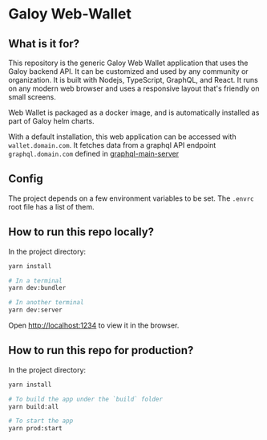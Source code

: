 # Galoy Web-Wallet

## What is it for?

This repository is the generic Galoy Web Wallet application that uses the Galoy backend API. It can be customized and used by any community or organization. It is built with Nodejs, TypeScript, GraphQL, and React. It runs on any modern web browser and uses a responsive layout that's friendly on small screens.

Web Wallet is packaged as a docker image, and is automatically installed as part of Galoy helm charts.

With a default installation, this web application can be accessed with `wallet.domain.com`. It fetches data from a graphql API endpoint `graphql.domain.com` defined in [graphql-main-server](https://github.com/GaloyMoney/galoy/blob/main/src/servers/graphql-main-server.ts)

## Config

The project depends on a few environment variables to be set. The `.envrc` root file has a list of them.

## How to run this repo locally?

In the project directory:

```sh
yarn install

# In a terminal
yarn dev:bundler

# In another terminal
yarn dev:server
```

Open [http://localhost:1234](http://localhost:1234) to view it in the browser.

## How to run this repo for production?

In the project directory:

```sh
yarn install

# To build the app under the `build` folder
yarn build:all

# To start the app
yarn prod:start
```

